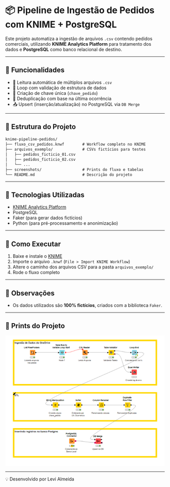 
# 📦 Pipeline de Ingestão de Pedidos com KNIME + PostgreSQL

Este projeto automatiza a ingestão de arquivos `.csv` contendo pedidos comerciais, utilizando **KNIME Analytics Platform** para tratamento dos dados e **PostgreSQL** como banco relacional de destino.

---

## 🚀 Funcionalidades

- 📁 Leitura automática de múltiplos arquivos `.csv`
- 🔄 Loop com validação de estrutura de dados
- 🧼 Criação de chave única (`chave_pedido`)
- 🧹 Deduplicação com base na última ocorrência
- 📤 Upsert (inserção/atualização) no PostgreSQL via `DB Merge`
  
---

## 📂 Estrutura do Projeto

```
knime-pipeline-pedidos/
├── fluxo_csv_pedidos.knwf        # Workflow completo no KNIME
├── arquivos_exemplo/             # CSVs fictícios para testes
│   ├── pedidos_ficticio_01.csv
│   ├── pedidos_ficticio_02.csv
│   └── ...
├── screenshots/                  # Prints do fluxo e tabelas
└── README.md                     # Descrição do projeto
```

---

## 🧪 Tecnologias Utilizadas

- [KNIME Analytics Platform](https://www.knime.com/)
- PostgreSQL
- Faker (para gerar dados fictícios)
- Python (para pré-processamento e anonimização)

---


## 📝 Como Executar

1. Baixe e instale o [KNIME](https://www.knime.com/downloads)
2. Importe o arquivo `.knwf` (`File > Import KNIME Workflow`)
3. Altere o caminho dos arquivos CSV para a pasta `arquivos_exemplo/`
4. Rode o fluxo completo

---

## 📌 Observações

- Os dados utilizados são **100% fictícios**, criados com a biblioteca `Faker`.

---

## 📸 Prints do Projeto

![Fluxo KNIME](screenshots/knime_fluxo.png)

---
💡 Desenvolvido por Levi Almeida
